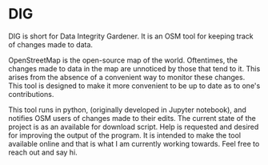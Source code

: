 # DIG
DIG is short for Data Integrity Gardener. It is an OSM tool for keeping track of changes made to data.

OpenStreetMap is the open-source map of the world. Oftentimes, the changes made to data in the map are unnoticed by those that tend to it. This arises from the absence of a convenient way to monitor these changes. This tool is designed to make it more convenient to be up to date as to one's contributions. 

This tool runs in python, (originally developed in Jupyter notebook), and notifies OSM users of changes made to their edits. The current state of the project is as an available for download script. Help is requested and desired for improving the output of the program. It is intended to make the tool available online and that is what I am currently working towards. Feel free to reach out and say hi.
